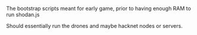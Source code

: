 The bootstrap scripts meant for early game, prior to having enough RAM to run shodan.js

Should essentially run the drones and maybe hacknet nodes or servers.
